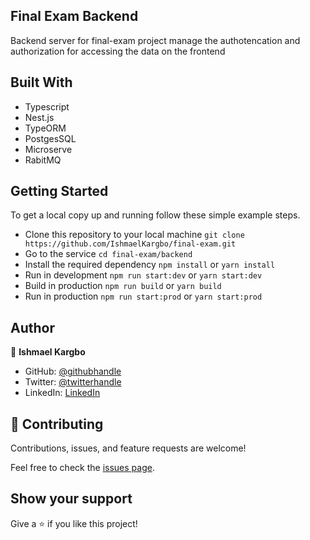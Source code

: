 ## Final Exam Backend

Backend server for final-exam project manage the authotencation and authorization for accessing the data on the frontend

## Built With

- Typescript
- Nest.js
- TypeORM
- PostgesSQL
- Microserve
- RabitMQ

## Getting Started

To get a local copy up and running follow these simple example steps.

- Clone this repository to your local machine
`git clone https://github.com/IshmaelKargbo/final-exam.git`
- Go to the service
`cd final-exam/backend`
- Install the required dependency
`npm install` or `yarn install`
- Run in development
`npm run start:dev` or `yarn start:dev`
- Build in production
`npm run build` or `yarn build`
- Run in production
`npm run start:prod` or `yarn start:prod`

## Author

👤 **Ishmael Kargbo**

- GitHub: [@githubhandle](https://github.com/ishmaelkargbo)
- Twitter: [@twitterhandle](https://twitter.com/ishodev)
- LinkedIn: [LinkedIn](https://www.linkedin.com/in/ishmael-kargbo-503660169)

## 🤝 Contributing

Contributions, issues, and feature requests are welcome!

Feel free to check the [issues page](https://github.com/IshmaelKargbo/fix-exam/issues).

## Show your support

Give a ⭐️ if you like this project!
